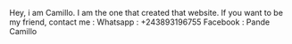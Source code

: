 Hey, i am Camillo. I am the one that created that website.
If you want to be my friend, contact me :
Whatsapp : +243893196755
Facebook : Pande Camillo
